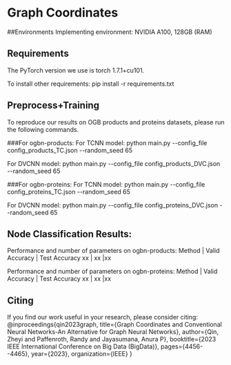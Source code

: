 # Graph Coordinates

##Environments
Implementing environment: NVIDIA A100, 128GB (RAM)

## Requirements
The PyTorch version we use is torch 1.7.1+cu101.

To install other requirements:
pip install -r requirements.txt

## Preprocess+Training
To reproduce our results on OGB products and proteins datasets, please run the following commands.

###For ogbn-products:
For TCNN model: 
python main.py --config_file config_products_TC.json --random_seed 65

For DVCNN model: 
python main.py --config_file config_products_DVC.json --random_seed 65

###For ogbn-proteins:
For TCNN model: 
python main.py --config_file config_proteins_TC.json --random_seed 65

For DVCNN model: 
python main.py --config_file config_proteins_DVC.json --random_seed 65

## Node Classification Results:
Performance and number of parameters on ogbn-products:
Method | Valid Accuracy | Test Accuracy
xx | xx |xx

Performance and number of parameters on ogbn-proteins:
Method | Valid Accuracy | Test Accuracy
xx | xx |xx

## Citing
If you find our work useful in your research, please consider citing:
@inproceedings{qin2023graph,
  title={Graph Coordinates and Conventional Neural Networks-An Alternative for Graph Neural Networks},
  author={Qin, Zheyi and Paffenroth, Randy and Jayasumana, Anura P},
  booktitle={2023 IEEE International Conference on Big Data (BigData)},
  pages={4456--4465},
  year={2023},
  organization={IEEE}
}